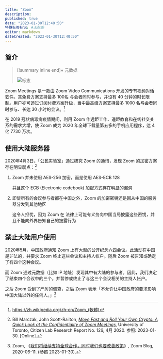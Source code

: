 ```yaml
---
title: "Zoom"
description:
published: true
date: "2023-01-30T12:40:50"
特殊标签标记: #无标签
editor: markdown
dateCreated: "2023-01-30T12:40:50"
---
```


## 简介

> [!summary inline end]+ 元数据
>
> ![标志](https://s3.tebi.io/ggame/ShareX/software_Zoom_Logo_2022.svg "https://commons.wikimedia.org/wiki/File:Zoom_Logo_2022.svg")

Zoom Meetings 是一款由 Zoom Video Communications 开发的专有视频对话软件。其免费方案支持最多 100名 与会者同时参与，并设有 40 分钟的时长限制。用户亦可透过订阅付费方案升级，当中最高级方案支持最多 1000 名与会者同时参与、长达 30 小时的会议。[^wiki]

[^wiki]: https://zh.wikipedia.org/zh-cn/Zoom_(軟體)

在 2019 冠状病毒病疫情期间，利用 Zoom 作远距工作、遥距教育和在线社交关系的需求大增，使 Zoom 成为 2020 年全球下载量第五多的手机应用程序，达 4 亿 7730 万次。

## 使用大陆服务器

2020年4月3日，「公民实验室」通过研究 Zoom 的通讯，发现 Zoom 的加密方案存在明显弱点：[^mfryo]

[^mfryo]: Bill Marczak, John Scott-Railton, [_Move Fast and Roll Your Own Crypto: A Quick Look at the Confidentiality of Zoom Meetings_](https://web.archive.org/web/20230118185220/https://citizenlab.ca/2020/04/move-fast-roll-your-own-crypto-a-quick-look-at-the-confidentiality-of-zoom-meetings/), University of Toronto, Citizen Lab Research Report No. 126, 4月 2020. 参照: 2023-01-30. [Online].

1.  Zoom 并未使用 AES-256 加密，而是使用 AES-ECB 128

    并且这个 ECB (Electronic codebook) 加密方式存在明显的漏洞

2.  即使所有的会议参与者都在中国之外，Zoom 的加密密钥还是回从中国的服务器分发到其他地区

    这令人担忧，因为 Zoom 在 法律上可能有义务向中国当局披露这些密钥，并且不能向外界告知自己的披露行为

## 禁止大陆用户使用

2020年5月，中国政府通知 Zoom 上有大型的公开纪念六四会议。此活动在中国是非法的，并要求 Zoom 终止这些会议和主持人帐户。随后 Zoom 被告知或确定了有四个这种会议。

而 Zoom 通过元数据（比如 IP 地址）发现其中有大陆的参与者，因此，我们决定了结束四个会议中的三个，并暂停或终止了与这三个会议相关的主持人帐户。

之后 Zoom 受到了严厉的调查，之后 Zoom 表示「不允许让中国政府的要求影响中国大陆以外的任何人。」[^iopaw]

[^iopaw]: Zoom, 《[我们将继续支持全球合作，同时我们也要改善政策](https://web.archive.org/web/20200809105730/https://blog.zoom.us/zh/improving-our-policies-as-we-continue-to-enable-global-collaboration/)》, Zoom Blog, 2020-06-11. (参照 2023-01-30).
